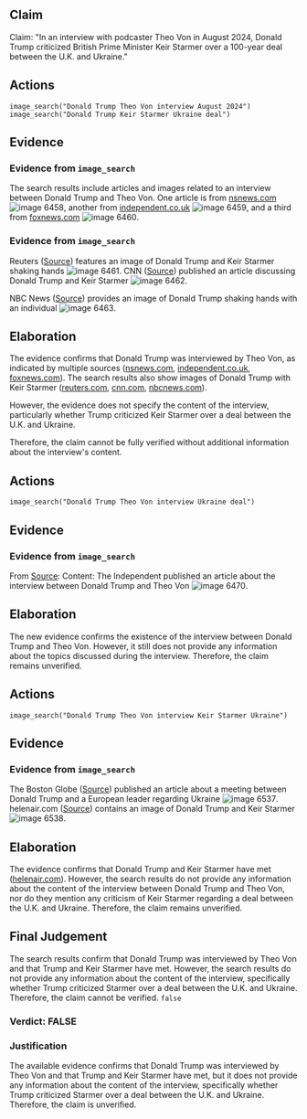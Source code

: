 ## Claim
Claim: "In an interview with podcaster Theo Von in August 2024, Donald Trump criticized British Prime Minister Keir Starmer over a 100-year deal between the U.K. and Ukraine."

## Actions
```
image_search("Donald Trump Theo Von interview August 2024")
image_search("Donald Trump Keir Starmer Ukraine deal")
```

## Evidence
### Evidence from `image_search`
The search results include articles and images related to an interview between Donald Trump and Theo Von. One article is from [nsnews.com](https://www.nsnews.com/local-news/theo-von-vancouver-donald-trump-interview-2024-9379843) ![image 6458](media/2025-08-29_22-48-1756507686-386822.jpg), another from [independent.co.uk](https://www.independent.co.uk/news/world/americas/us-politics/donald-trump-cocaine-theo-von-podcast-b2599472.html) ![image 6459](media/2025-08-29_22-48-1756507686-491599.jpg), and a third from [foxnews.com](https://www.foxnews.com/politics/trump-talks-cocaine-biden-health-care-interview-comedian-theo-von) ![image 6460](media/2025-08-29_22-48-1756507686-706017.jpg).


### Evidence from `image_search`
Reuters ([Source](https://www.reuters.com/world/uks-starmer-discussed-tough-fair-ukraine-peace-deal-with-trump-2025-02-27/)) features an image of Donald Trump and Keir Starmer shaking hands ![image 6461](media/2025-08-29_22-48-1756507694-500056.jpg). CNN ([Source](https://www.cnn.com/2025/02/27/politics/trump-starmer-security-guarantees-analysis)) published an article discussing Donald Trump and Keir Starmer ![image 6462](media/2025-08-29_22-48-1756507694-784577.jpg).

NBC News ([Source](https://www.nbcnews.com/politics/white-house/keir-starmer-sees-value-trumps-pursuit-ukrainian-mineral-rights-deal-rcna194047)) provides an image of Donald Trump shaking hands with an individual ![image 6463](media/2025-08-29_22-48-1756507695-532407.jpg).


## Elaboration
The evidence confirms that Donald Trump was interviewed by Theo Von, as indicated by multiple sources ([nsnews.com](https://www.nsnews.com/local-news/theo-von-vancouver-donald-trump-interview-2024-9379843), [independent.co.uk](https://www.independent.co.uk/news/world/americas/us-politics/donald-trump-cocaine-theo-von-podcast-b2599472.html), [foxnews.com](https://www.foxnews.com/politics/trump-talks-cocaine-biden-health-care-interview-comedian-theo-von)). The search results also show images of Donald Trump with Keir Starmer ([reuters.com](https://www.reuters.com/world/uks-starmer-discussed-tough-fair-ukraine-peace-deal-with-trump-2025-02-27/), [cnn.com](https://www.cnn.com/2025/02/27/politics/trump-starmer-security-guarantees-analysis), [nbcnews.com](https://www.nbcnews.com/politics/white-house/keir-starmer-sees-value-trumps-pursuit-ukrainian-mineral-rights-deal-rcna194047)).

However, the evidence does not specify the content of the interview, particularly whether Trump criticized Keir Starmer over a deal between the U.K. and Ukraine.

Therefore, the claim cannot be fully verified without additional information about the interview's content.


## Actions
```
image_search("Donald Trump Theo Von interview Ukraine deal")
```

## Evidence
### Evidence from `image_search`
From [Source](https://www.independent.co.uk/tv/news/donald-trump-cocaine-theo-von-interview-b2599493.html): 
Content: The Independent published an article about the interview between Donald Trump and Theo Von ![image 6470](media/2025-08-29_22-48-1756507712-428410.jpg).


## Elaboration
The new evidence confirms the existence of the interview between Donald Trump and Theo Von. However, it still does not provide any information about the topics discussed during the interview. Therefore, the claim remains unverified.


## Actions
```
image_search("Donald Trump Theo Von interview Keir Starmer Ukraine")
```

## Evidence
### Evidence from `image_search`
The Boston Globe ([Source](https://www.bostonglobe.com/2025/08/17/world/european-leader-ukraine-trump-meeting/)) published an article about a meeting between Donald Trump and a European leader regarding Ukraine ![image 6537](media/2025-08-29_22-51-1756507887-507898.jpg). helenair.com ([Source](https://helenair.com/news/nation-world/government-politics/article_9e4abeea-4bb3-5f1f-b883-0463e1a1583b.html)) contains an image of Donald Trump and Keir Starmer ![image 6538](media/2025-08-29_22-51-1756507888-004922.jpg).


## Elaboration
The evidence confirms that Donald Trump and Keir Starmer have met ([helenair.com](https://helenair.com/news/nation-world/government-politics/article_9e4abeea-4bb3-5f1f-b883-0463e1a1583b.html)). However, the search results do not provide any information about the content of the interview between Donald Trump and Theo Von, nor do they mention any criticism of Keir Starmer regarding a deal between the U.K. and Ukraine. Therefore, the claim remains unverified.


## Final Judgement
The search results confirm that Donald Trump was interviewed by Theo Von and that Trump and Keir Starmer have met. However, the search results do not provide any information about the content of the interview, specifically whether Trump criticized Starmer over a deal between the U.K. and Ukraine. Therefore, the claim cannot be verified. `false`

### Verdict: FALSE

### Justification
The available evidence confirms that Donald Trump was interviewed by Theo Von and that Trump and Keir Starmer have met, but it does not provide any information about the content of the interview, specifically whether Trump criticized Starmer over a deal between the U.K. and Ukraine. Therefore, the claim is unverified.
